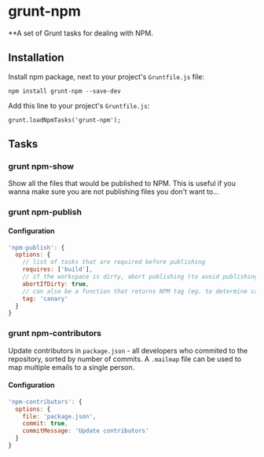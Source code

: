# grunt-npm

**A set of Grunt tasks for dealing with NPM.

## Installation

Install npm package, next to your project's `Gruntfile.js` file:

    npm install grunt-npm --save-dev

Add this line to your project's `Gruntfile.js`:

    grunt.loadNpmTasks('grunt-npm');


## Tasks

### grunt npm-show
Show all the files that would be published to NPM. This is useful if you wanna make sure you are not publishing files you don't want to...

### grunt npm-publish

#### Configuration
```js
'npm-publish': {
  options: {
    // list of tasks that are required before publishing
    requires: ['build'],
    // if the workspace is dirty, abort publishing (to avoid publishing local changes)
    abortIfDirty: true,
    // can also be a function that returns NPM tag (eg. to determine canary/latest tag based on the version)
    tag: 'canary'
  }
}
```

### grunt npm-contributors
Update contributors in `package.json` - all developers who commited to the repository, sorted by number of commits. A `.mailmap` file can be used to map multiple emails to a single person.

#### Configuration
```js
'npm-contributors': {
  options: {
    file: 'package.json',
    commit: true,
    commitMessage: 'Update contributors'
  }
}
```
